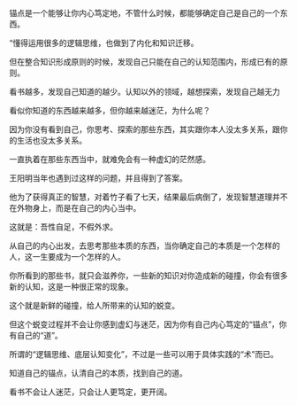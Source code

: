 锚点是一个能够让你内心笃定地，不管什么时候，都能够确定自己是自己的一个东西。

“懂得运用很多的逻辑思维，也做到了内化和知识迁移。

但在整合知识形成原则的时候，发现自己只能在自己的认知范围内，形成已有的原则。

看书越多，发现自己知道的越少。认知以外的领域，越想探索，发现自己越无力

看似你知道的东西越来越多，但你越来越迷茫，为什么呢？

因为你没有看到自己，你思考、探索的那些东西，其实跟你本人没太多关系，跟你的生活也没太多关系。

一直执着在那些东西当中，就难免会有一种虚幻的茫然感。

王阳明当年也遇到过这样的问题，并且得到了答案。

他为了获得真正的智慧，对着竹子看了七天，结果最后病倒了，发现智慧道理并不在外物身上，而是在自己的内心当中。

这就是：吾性自足，不假外求。

从自己的内心出发，去思考那些本质的东西，当你确定自己的本质是一个怎样的人，这一生要成为一个怎样的人。

你所看到的那些书，就只会滋养你，一些新的知识对你造成新的碰撞，你会有很多新的认知，这是一种很正常的现象。

这个就是新鲜的碰撞，给人所带来的认知的蜕变。

但这个蜕变过程并不会让你感到虚幻与迷茫，因为你有自己内心笃定的“锚点”，你有自己的“道”。

所谓的“逻辑思维、底层认知变化”，不过是一些可以用于具体实践的“术”而已。

知道自己的锚点，认清自己的本质，找到自己的道。

看书不会让人迷茫，只会让人更笃定，更开阔。